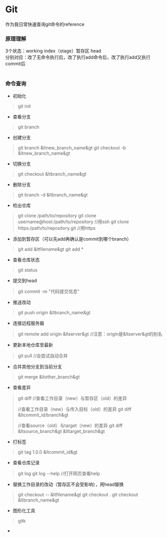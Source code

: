 # Git 
作为我日常快速查询git命令的reference

### 原理理解
3个状态：working index（stage）暂存区 head<br/>
分别对应：改了无命令执行后，改了执行add命令后，改了执行add又执行commit后<br/><br/>

### 命令查询

- 初始化
> git init

- 查看分支
> git branch

- 创建分支
> git branch &ltnew_branch_name&gt
> git checkout -b &ltnew_branch_name&gt

- 切换分支
> git checkout &ltbranch_name&gt

- 删除分支
> git branch -d &ltbranch_name&gt

- 检出仓库
> git clone /path/to/repository
> git clone username@host:/path/to/repository //用ssh
> git clone https:/path/to/repository.git //用https

- 添加到暂存区（可以先add再确认是commit到哪个branch）
> git add &ltfilename&gt
> git add *

- 查看仓库状态
> git status



- 提交到head
> git commit -m "代码提交信息"

- 推送改动
> git push origin &ltbranch_name&gt

- 连接远程服务器
> git remote add origin &ltserver&gt //注意：origin是&ltserver&gt的别名

- 更新本地仓库至最新
> git pull //会尝试自动合并

- 合并其他分支到当前分支
> git merge &ltother_branch&gt

- 查看差异
> git diff //查看工作目录（new）与暂存区（old）的差异
>
> //查看工作目录（new）与传入目标（old）的差异
> git diff &ltcommit_id/branch&gt 
>
> //查看source（old）与target（new）的差异
> git diff &ltsource_branch&gt &lttarget_branch&gt

- 打标签
> git tag 1.0.0 &ltcommit_id&gt

- 查看仓库记录
> git log
> git log --help //打开网页查看help

- 替换工作目录的改动（暂存区不会受影响），用head替换
> git checkout -- &ltfilename&gt
> git checkout .
> git checkout &ltbranch_name&gt

- 图形化工具
> gitk

- 

